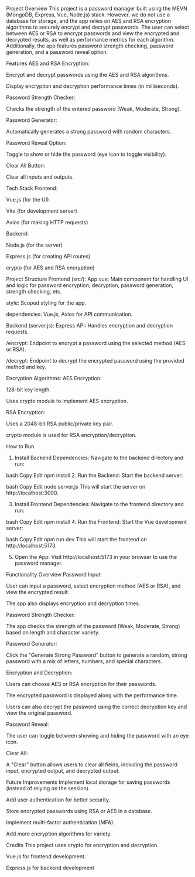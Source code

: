 Project Overview
This project is a password manager built using the MEVN (MongoDB, Express, Vue, Node.js) stack. However, we do not use a database for storage, and the app relies on AES and RSA encryption algorithms to securely encrypt and decrypt passwords. The user can select between AES or RSA to encrypt passwords and view the encrypted and decrypted results, as well as performance metrics for each algorithm. Additionally, the app features password strength checking, password generation, and a password reveal option.

Features
AES and RSA Encryption:

Encrypt and decrypt passwords using the AES and RSA algorithms.

Display encryption and decryption performance times (in milliseconds).

Password Strength Checker:

Checks the strength of the entered password (Weak, Moderate, Strong).

Password Generator:

Automatically generates a strong password with random characters.

Password Reveal Option:

Toggle to show or hide the password (eye icon to toggle visibility).

Clear All Button:

Clear all inputs and outputs.

Tech Stack
Frontend:

Vue.js (for the UI)

Vite (for development server)

Axios (for making HTTP requests)

Backend:

Node.js (for the server)

Express.js (for creating API routes)

crypto (for AES and RSA encryption)

Project Structure
Frontend (src/):
App.vue: Main component for handling UI and logic for password encryption, decryption, password generation, strength checking, etc.

style: Scoped styling for the app.

dependencies: Vue.js, Axios for API communication.

Backend (server.js):
Express API: Handles encryption and decryption requests.

/encrypt: Endpoint to encrypt a password using the selected method (AES or RSA).

/decrypt: Endpoint to decrypt the encrypted password using the provided method and key.

Encryption Algorithms:
AES Encryption:

128-bit key length.

Uses crypto module to implement AES encryption.

RSA Encryption:

Uses a 2048-bit RSA public/private key pair.

crypto module is used for RSA encryption/decryption.

How to Run
1. Install Backend Dependencies:
Navigate to the backend directory and run:

bash
Copy
Edit
npm install
2. Run the Backend:
Start the backend server:

bash
Copy
Edit
node server.js
This will start the server on http://localhost:3000.

3. Install Frontend Dependencies:
Navigate to the frontend directory and run:

bash
Copy
Edit
npm install
4. Run the Frontend:
Start the Vue development server:

bash
Copy
Edit
npm run dev
This will start the frontend on http://localhost:5173.

5. Open the App:
Visit http://localhost:5173 in your browser to use the password manager.

Functionality Overview
Password Input:

User can input a password, select encryption method (AES or RSA), and view the encrypted result.

The app also displays encryption and decryption times.

Password Strength Checker:

The app checks the strength of the password (Weak, Moderate, Strong) based on length and character variety.

Password Generator:

Click the "Generate Strong Password" button to generate a random, strong password with a mix of letters, numbers, and special characters.

Encryption and Decryption:

Users can choose AES or RSA encryption for their passwords.

The encrypted password is displayed along with the performance time.

Users can also decrypt the password using the correct decryption key and view the original password.

Password Reveal:

The user can toggle between showing and hiding the password with an eye icon.

Clear All:

A "Clear" button allows users to clear all fields, including the password input, encrypted output, and decrypted output.

Future Improvements
Implement local storage for saving passwords (instead of relying on the session).

Add user authentication for better security.

Store encrypted passwords using RSA or AES in a database.

Implement multi-factor authentication (MFA).

Add more encryption algorithms for variety.

Credits
This project uses crypto for encryption and decryption.

Vue.js for frontend development.

Express.js for backend development
